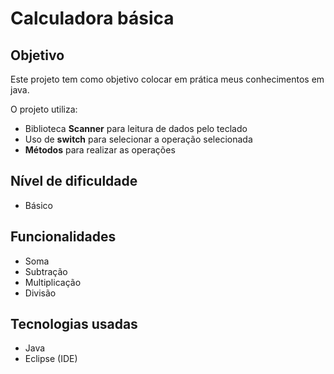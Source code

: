 # Calculadora básica

## Objetivo
Este projeto tem como objetivo colocar em prática meus conhecimentos em java.

O projeto utiliza:
- Biblioteca **Scanner** para leitura de dados pelo teclado
- Uso de **switch** para selecionar a operação selecionada
- **Métodos** para realizar as operações

## Nível de dificuldade

- Básico

## Funcionalidades

- Soma
- Subtração
- Multiplicação
- Divisão

## Tecnologias usadas
- Java
- Eclipse (IDE)